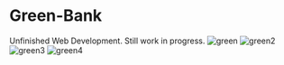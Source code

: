 # Green-Bank
Unfinished Web Development.
Still work in progress.
![green](https://github.com/XtianCLM/Green-Bank/assets/142290280/928771e0-17d4-4eb2-aa05-dd3737aa5af6)
![green2](https://github.com/XtianCLM/Green-Bank/assets/142290280/dd08e43d-53de-41f2-8b67-8fea6b4178e0)
![green3](https://github.com/XtianCLM/Green-Bank/assets/142290280/79c67d6c-fa56-445d-8348-54b662d11c57)
![green4](https://github.com/XtianCLM/Green-Bank/assets/142290280/1ee0a708-287a-4e2b-a4d2-d129834a70b4)
